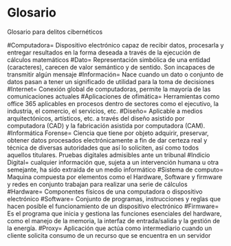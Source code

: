 # Glosario
Glosario para delitos cibernéticos 

#Computadora= Dispositivo electrónico capaz de recibir datos, procesarla y entregar resultados en la forma deseada a través de la ejecución de  cálculos matemáticos 
#Dato= Representación simbólica de una entidad (caracteres), carecen de valor semántico y de sentido. Son incapaces de transmitir algún mensaje 
#Información= Nace cuando un dato o conjunto de datos pasan a tener un significado de utilidad para la toma de decisiones 
#Internet= Conexión global de computadoras, permite la mayoría de las comunicaciones actuales
#Aplicaciones de ofimática= Herramientas como office 365 aplicables en procesos dentro de sectores como el ejecutivo, la industria, el comercio, el servicios, etc.
#Diseño= Aplicable a medios arquitectónicos, artísticos, etc. a través del diseño asistido por computadora (CAD) y la fabricación asistida por computadora (CAM).
#Informática Forense=  Ciencia que tiene por objeto adquirir, preservar, obtener datos procesados electrónicamente a fin de dar certeza real y técnica de diversas autoridades que así lo soliciten, así como todos aquellos titulares. Pruebas digitales admisibles ante un tribunal
#Indicio Digital= cualquier información que, sujeta a un intervención humana u otra semejante, ha sido extraída de un medio informático
#Sistema de computo= Maquina compuesta por elementos como el Hardware, Software y firmware y redes en conjunto trabajan para realizar una serie de cálculos 
#Hardware= Componentes físicos de una computadora o dispositivo electrónico
#Software= Conjunto de programas, instrucciones y reglas que hacen posible el funcionamiento de un dispositivo electrónico
#Firmware= Es el programa que inicia y gestiona las funciones esenciales del hardware, como el manejo de la memoria, la interfaz de entrada/salida y la gestión de la energía. 
#Proxy= Aplicación que actúa como intermediario cuando un cliente solicita consumo de un recurso que se encuentra en un servidor 
